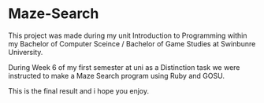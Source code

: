 # Maze-Search


This project was made during my unit Introduction to Programming within my Bachelor of Computer Sceince / Bachelor of Game Studies at Swinbunre University.

During Week 6 of my first semester at uni as a Distinction task we were instructed to make a Maze Search program using Ruby and GOSU.

This is the final result and i hope you enjoy.
